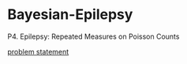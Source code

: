 # Bayesian-Epilepsy
P4. Epilepsy: Repeated Measures on Poisson Counts

[problem statement](https://drive.google.com/file/d/1DvM8nX3c_L1u_Rm-tIq5dq_qHJ28QLZJ/view?usp=sharing)
